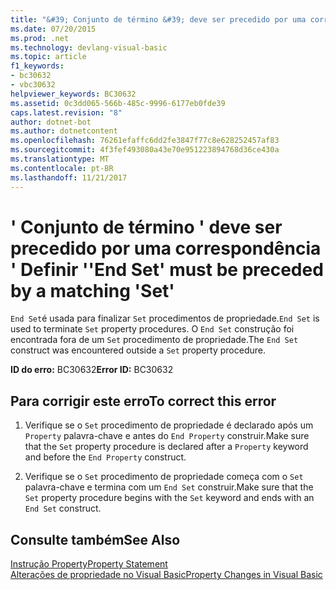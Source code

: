 ```yaml
---
title: "&#39; Conjunto de término &#39; deve ser precedido por uma correspondência &#39; Definir &#39;"
ms.date: 07/20/2015
ms.prod: .net
ms.technology: devlang-visual-basic
ms.topic: article
f1_keywords:
- bc30632
- vbc30632
helpviewer_keywords: BC30632
ms.assetid: 0c3dd065-566b-485c-9996-6177eb0fde39
caps.latest.revision: "8"
author: dotnet-bot
ms.author: dotnetcontent
ms.openlocfilehash: 76261efaffc6dd2fe3847f77c8e628252457af83
ms.sourcegitcommit: 4f3fef493080a43e70e951223894768d36ce430a
ms.translationtype: MT
ms.contentlocale: pt-BR
ms.lasthandoff: 11/21/2017
---
```

# <a name="39end-set39-must-be-preceded-by-a-matching-39set39"></a><span data-ttu-id="f1ba2-102">&#39; Conjunto de término &#39; deve ser precedido por uma correspondência &#39; Definir &#39;</span><span class="sxs-lookup"><span data-stu-id="f1ba2-102">&#39;End Set&#39; must be preceded by a matching &#39;Set&#39;</span></span>
<span data-ttu-id="f1ba2-103">`End Set`é usada para finalizar `Set` procedimentos de propriedade.</span><span class="sxs-lookup"><span data-stu-id="f1ba2-103">`End Set` is used to terminate `Set` property procedures.</span></span> <span data-ttu-id="f1ba2-104">O `End Set` construção foi encontrada fora de um `Set` procedimento de propriedade.</span><span class="sxs-lookup"><span data-stu-id="f1ba2-104">The `End Set` construct was encountered outside a `Set` property procedure.</span></span>  
  
 <span data-ttu-id="f1ba2-105">**ID do erro:** BC30632</span><span class="sxs-lookup"><span data-stu-id="f1ba2-105">**Error ID:** BC30632</span></span>  
  
## <a name="to-correct-this-error"></a><span data-ttu-id="f1ba2-106">Para corrigir este erro</span><span class="sxs-lookup"><span data-stu-id="f1ba2-106">To correct this error</span></span>  
  
1.  <span data-ttu-id="f1ba2-107">Verifique se o `Set` procedimento de propriedade é declarado após um `Property` palavra-chave e antes do `End Property` construir.</span><span class="sxs-lookup"><span data-stu-id="f1ba2-107">Make sure that the `Set` property procedure is declared after a `Property` keyword and before the `End Property` construct.</span></span>  
  
2.  <span data-ttu-id="f1ba2-108">Verifique se o `Set` procedimento de propriedade começa com o `Set` palavra-chave e termina com um `End Set` construir.</span><span class="sxs-lookup"><span data-stu-id="f1ba2-108">Make sure that the `Set` property procedure begins with the `Set` keyword and ends with an `End Set` construct.</span></span>  
  
## <a name="see-also"></a><span data-ttu-id="f1ba2-109">Consulte também</span><span class="sxs-lookup"><span data-stu-id="f1ba2-109">See Also</span></span>  
 [<span data-ttu-id="f1ba2-110">Instrução Property</span><span class="sxs-lookup"><span data-stu-id="f1ba2-110">Property Statement</span></span>](../../visual-basic/language-reference/statements/property-statement.md)  
 [<span data-ttu-id="f1ba2-111">Alterações de propriedade no Visual Basic</span><span class="sxs-lookup"><span data-stu-id="f1ba2-111">Property Changes in Visual Basic</span></span>](http://msdn.microsoft.com/en-us/1c138efa-9bc2-44d7-80a0-f3a7c2510264)
